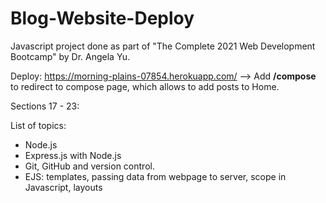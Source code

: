 # Blog-Website-Deploy

Javascript project done as part of "The Complete 2021 Web Development Bootcamp" by Dr. Angela Yu.

Deploy: https://morning-plains-07854.herokuapp.com/ --> Add <b>/compose</b> to redirect to compose page, which allows to add posts to Home.

Sections 17 - 23:

List of topics:
<ul> 
  <li>Node.js
  <li>Express.js with Node.js
  <li>Git, GitHub and version control.
  <li>EJS: templates, passing data from webpage to server, scope in Javascript, layouts
